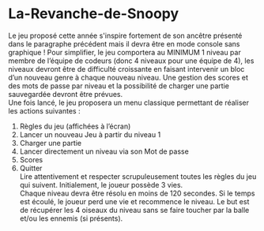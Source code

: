 # La-Revanche-de-Snoopy

Le jeu proposé cette année s'inspire fortement de son ancêtre présenté dans le paragraphe précédent 
mais il devra être en mode console sans graphique ! Pour simplifier, le jeu comportera au MINIMUM 
1 niveau par membre de l’équipe de codeurs (donc 4 niveaux pour une équipe de 4), les niveaux 
devront être de difficulté croissante en faisant intervenir un bloc d’un nouveau genre à chaque 
nouveau niveau. Une gestion des scores et des mots de passe par niveau et la possibilité de charger 
une partie sauvegardée devront être prévues.  
Une fois lancé, le jeu proposera un menu classique permettant de réaliser les actions suivantes :   
1. Règles du jeu (affichées à l’écran) 
2. Lancer un nouveau Jeu à partir du niveau 1 
3. Charger une partie  
4. Lancer directement un niveau via son Mot de passe  
5. Scores  
6. Quitter  
Lire attentivement et respecter scrupuleusement toutes les règles du jeu qui suivent. 
Initialement, le joueur possède 3 vies.   
Chaque niveau devra être résolu en moins de 120 secondes. Si le temps est écoulé, le joueur perd une 
vie et recommence le niveau. Le but est de récupérer les 4 oiseaux du niveau sans se faire toucher par 
la balle et/ou les ennemis (si présents). 
